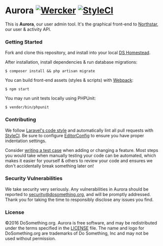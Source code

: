 # Aurora [![Wercker](https://img.shields.io/wercker/ci/54fa2257ad79ab4d690003d5.svg?style=flat-square)](https://app.wercker.com/#applications/54fa2257ad79ab4d690003d5) [![StyleCI](https://styleci.io/repos/28877721/shield)](https://styleci.io/repos/28877721)

This is __Aurora__, our user admin tool. It's the graphical front-end to [Northstar](https://www.github.com/dosomething/northstar), our user & activity API.

### Getting Started

Fork and clone this repository, and install into your local [DS Homestead](https://github.com/DoSomething/ds-homestead).

After installation, install dependencies & run database migrations:

    $ composer install && php artisan migrate

You can build front-end assets (styles & scripts) with [Webpack](https://github.com/DoSomething/webpack-config):

    $ npm start

You may run unit tests locally using PHPUnit:

    $ vendor/bin/phpunit
    
### Contributing
We follow [Laravel's code style](http://laravel.com/docs/5.1/contributions#coding-style) and automatically
lint all pull requests with [StyleCI](https://styleci.io/repos/26884886). Be sure to configure
[EditorConfig](http://editorconfig.org) to ensure you have proper indentation settings.

Consider [writing a test case](http://laravel.com/docs/5.1/testing) when adding or changing a feature.
Most steps you would take when manually testing your code can be automated, which makes it easier for
yourself & others to review your code and ensures we don't accidentally break something later on!

### Security Vulnerabilities
We take security very seriously. Any vulnerabilities in Aurora should be reported to [security@dosomething.org](mailto:security@dosomething.org),
and will be promptly addressed. Thank you for taking the time to responsibly disclose any issues you find.

### License
&copy;2016 DoSomething.org. Aurora is free software, and may be redistributed under the terms specified
in the [LICENSE](https://github.com/DoSomething/aurora/blob/dev/LICENSE) file. The name and logo for
DoSomething.org are trademarks of Do Something, Inc and may not be used without permission.
